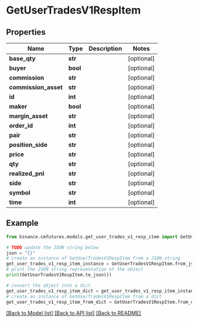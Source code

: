 # GetUserTradesV1RespItem


## Properties

Name | Type | Description | Notes
------------ | ------------- | ------------- | -------------
**base_qty** | **str** |  | [optional] 
**buyer** | **bool** |  | [optional] 
**commission** | **str** |  | [optional] 
**commission_asset** | **str** |  | [optional] 
**id** | **int** |  | [optional] 
**maker** | **bool** |  | [optional] 
**margin_asset** | **str** |  | [optional] 
**order_id** | **int** |  | [optional] 
**pair** | **str** |  | [optional] 
**position_side** | **str** |  | [optional] 
**price** | **str** |  | [optional] 
**qty** | **str** |  | [optional] 
**realized_pnl** | **str** |  | [optional] 
**side** | **str** |  | [optional] 
**symbol** | **str** |  | [optional] 
**time** | **int** |  | [optional] 

## Example

```python
from binance.cmfutures.models.get_user_trades_v1_resp_item import GetUserTradesV1RespItem

# TODO update the JSON string below
json = "{}"
# create an instance of GetUserTradesV1RespItem from a JSON string
get_user_trades_v1_resp_item_instance = GetUserTradesV1RespItem.from_json(json)
# print the JSON string representation of the object
print(GetUserTradesV1RespItem.to_json())

# convert the object into a dict
get_user_trades_v1_resp_item_dict = get_user_trades_v1_resp_item_instance.to_dict()
# create an instance of GetUserTradesV1RespItem from a dict
get_user_trades_v1_resp_item_from_dict = GetUserTradesV1RespItem.from_dict(get_user_trades_v1_resp_item_dict)
```
[[Back to Model list]](../README.md#documentation-for-models) [[Back to API list]](../README.md#documentation-for-api-endpoints) [[Back to README]](../README.md)



